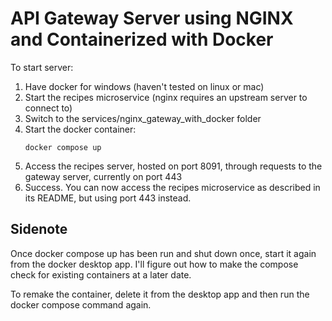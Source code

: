 # API Gateway Server using NGINX and Containerized with Docker

To start server:
1. Have docker for windows (haven't tested on linux or mac)
2. Start the recipes microservice (nginx requires an upstream server to connect to)
3. Switch to the services/nginx_gateway_with_docker folder
4. Start the docker container:
    ```
    docker compose up
    ```
5. Access the recipes server, hosted on port 8091, through requests to the gateway server, currently on port 443
6. Success. You can now access the recipes microservice as described in its README, but using port 443 instead.

## Sidenote
Once docker compose up has been run and shut down once, start it again from the docker desktop app. I'll figure out how to make the compose check for existing containers at a later date. 

To remake the container, delete it from the desktop app and then run the docker compose command again.